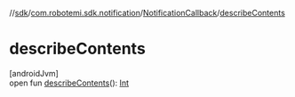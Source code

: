//[sdk](../../../index.md)/[com.robotemi.sdk.notification](../index.md)/[NotificationCallback](index.md)/[describeContents](describe-contents.md)

# describeContents

[androidJvm]\
open fun [describeContents](describe-contents.md)(): [Int](https://kotlinlang.org/api/latest/jvm/stdlib/kotlin/-int/index.html)
